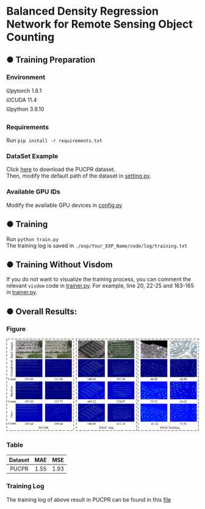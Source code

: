 # Balanced Density Regression Network for Remote Sensing Object Counting
## ● Training Preparation
### Environment
☑️pytorch 1.8.1  
☑️CUDA 11.4  
☑️python 3.8.10  
### Requirements
Run ```pip install -r requirements.txt```
### DataSet Example
Click [here](https://lafi.github.io/LPN/) to download the PUCPR dataset.  
Then, modify the default path of the dataset in [setting.py](datasets/PUCPR/setting.py).
### Available GPU IDs
Modify the available GPU devices in [config.py](config.py)
## ● Training
Run ```python train.py```  
The training log is saved in ```./exp/Your_EXP_Name/code/log/training.txt```
## ● Training Without Visdom
If you do not want to visualize the training process, you can comment the relevant ```visdom``` code in [trainer.py](trainer.py).
For example, line 20, 22-25 and 163-165 in [trainer.py](trainer.py).
## ● Overall Results:
### Figure
![overall results](results1.jpg)
### Table
|Dataset|MAE|MSE|
| :---:         |     :---:      |          :---: |
|PUCPR|1.55|1.93|
### Training Log
The training log of above result in PUCPR can be found in this [file](https://docs.qq.com/doc/DQ21tQ3d0aldhTlBR)
